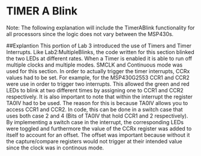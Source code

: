 # TIMER A Blink
Note:  The following explanation will include the TimerABlink functionality for all processors since the logic does not vary between the MSP430s.

##Explantion
This portion of Lab 3 introduced the use of Timers and Timer Interrupts. Like Lab2:MultipleBlinks, the code written for this section blinked the two LEDs at different rates.
When a Timer is enabled it is able to run off multiple clocks and multiple modes. SMCLK and Continuous mode was used for this section. In order to actually trigger the timer interrupts, CCRx values had to be set.
For example, for the MSP430G2553 CCR1 and CCR2 were use in order to trigger two interrupts. This allowed the green and red LEDs to blink at two different times by assigning one to CCR1 and CCR2 respectively.
It is also important to note that within the interrupt the register TA0IV had to be used. The reason for this is because TA0IV allows you to access CCR1 and CCR2. In code, this 
can be done in a switch case that uses both case 2 and 4 (Bits of TA0IV that hold CCR1 and 2 respectively). By implementing a switch case in the interrupt, the corresponding LEDs were toggled and furthermore
the value of the CCRx register was added to itself to account for an offset. The offset was important because without it the capture/compare registers  would not trigger at their intended value since the clock
was in continous mode.